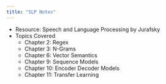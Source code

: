 ```yaml
---
title: "SLP Notes"
---
```


- Resource: Speech and Language Processing by Jurafsky
- Topics Covered
  - Chapter 2: Regex
  - Chapter 3: N-Grams
  - Chapter 6: Vector Semantics
  - Chapter 9: Sequence Models
  - Chapter 10: Encoder Decoder Models
  - Chapter 11: Transfer Learning 